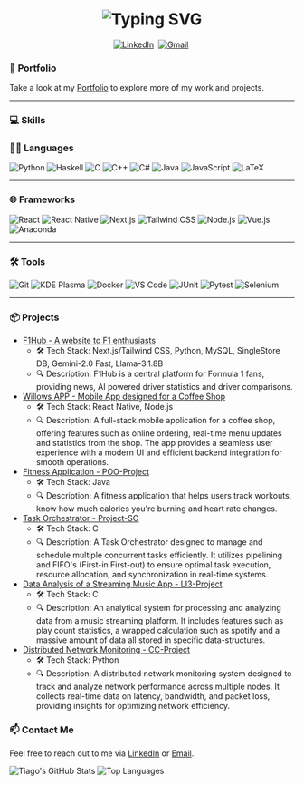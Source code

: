 <h1 align="center">
  <img src="https://readme-typing-svg.herokuapp.com?font=Fira+Code&weight=600&size=40&duration=3000&pause=1000&center=true&vCenter=true&width=500&height=70&lines=Hi%2C+I'm+Tiago+%F0%9F%91%8B;Software+Engineer;Problem+Solver" alt="Typing SVG" />
</h1>

<p align="center">
  <a href="https://www.linkedin.com/in/tiago-guedes-60b949232/"><img src="https://img.shields.io/badge/linkedin-%230077B5.svg?&style=for-the-badge&logo=linkedin&logoColor=white" alt="LinkedIn" /></a>&nbsp;
  <a href="mailto:tiago.matos.guedes555@gmail.com?subject="><img src="https://img.shields.io/badge/gmail-%23D14836.svg?&style=for-the-badge&logo=gmail&logoColor=white" alt="Gmail" /></a>&nbsp;
</p>

### 📑 **Portfolio**
Take a look at my [Portfolio](https://guedes674.netlify.app/) to explore more of my work and projects.

---

### 💻 **Skills**

### 🧑‍💻 **Languages**

![Python](https://img.shields.io/badge/Python-3776AB?style=for-the-badge&logo=python&logoColor=white)
![Haskell](https://img.shields.io/badge/Haskell-5e5086?style=for-the-badge&logo=haskell&logoColor=white)
![C](https://img.shields.io/badge/C-00599C?style=for-the-badge&logo=c&logoColor=white)
![C++](https://img.shields.io/badge/C++-00599C?style=for-the-badge&logo=cplusplus&logoColor=white)
![C#](https://custom-icon-badges.demolab.com/badge/C%23-%23239120.svg?style=for-the-badge&logo=cshrp&logoColor=white)
![Java](https://img.shields.io/badge/Java-%23ED8B00.svg?style=for-the-badge&logo=openjdk&logoColor=white)
![JavaScript](https://img.shields.io/badge/JavaScript-F7DF1E?style=for-the-badge&logo=javascript&logoColor=black)
![LaTeX](https://img.shields.io/badge/latex-%23008080.svg?style=for-the-badge&logo=latex&logoColor=white)

---

### 🌐 **Frameworks**

![React](https://img.shields.io/badge/React-20232A?style=for-the-badge&logo=react&logoColor=61DAFB)
![React Native](https://img.shields.io/badge/React_Native-20232A?style=for-the-badge&logo=react&logoColor=61DAFB)
![Next.js](https://img.shields.io/badge/Next.js-000000?style=for-the-badge&logo=nextdotjs&logoColor=white)
![Tailwind CSS](https://img.shields.io/badge/Tailwind_CSS-06B6D4?style=for-the-badge&logo=tailwindcss&logoColor=white)
![Node.js](https://img.shields.io/badge/Node.js-339933?style=for-the-badge&logo=nodedotjs&logoColor=white)
![Vue.js](https://img.shields.io/badge/Vue.js-35495E?style=for-the-badge&logo=vuedotjs&logoColor=4FC08D)
![Anaconda](https://img.shields.io/badge/Anaconda-44A833?style=for-the-badge&logo=anaconda&logoColor=white)

---

### 🛠 **Tools**

![Git](https://img.shields.io/badge/Git-F05032?style=for-the-badge&logo=git&logoColor=white)
![KDE Plasma](https://img.shields.io/badge/KDE%20Plasma-1D99F3?style=for-the-badge&logo=kdeplasma&logoColor=white)
![Docker](https://img.shields.io/badge/Docker-2496ED?style=for-the-badge&logo=docker&logoColor=white)
![VS Code](https://custom-icon-badges.demolab.com/badge/Visual%20Studio%20Code-0078d7.svg?style=for-the-badge&logo=vsc&logoColor=white)
![JUnit](https://img.shields.io/badge/JUnit-25A162?style=for-the-badge&logo=junit5&logoColor=white)
![Pytest](https://img.shields.io/badge/Pytest-0A9EDC?style=for-the-badge&logo=pytest&logoColor=white)
![Selenium](https://img.shields.io/badge/Selenium-43B02A?style=for-the-badge&logo=selenium&logoColor=white)

---


### 📦 Projects
- [F1Hub - A website to F1 enthusiasts](https://github.com/guedes674/F1Hub)
  - 🛠️ Tech Stack: Next.js/Tailwind CSS, Python, MySQL, SingleStore DB, Gemini-2.0 Fast, Llama-3.1.8B
  - 🔍 Description: F1Hub is a central platform for Formula 1 fans, providing news, AI powered driver statistics and driver comparisons.
- [Willows APP - Mobile App designed for a Coffee Shop](https://github.com/guedes674/Willows-APP)
  - 🛠️ Tech Stack: React Native, Node.js
  - 🔍 Description: A full-stack mobile application for a coffee shop, offering features such as online ordering, real-time menu updates and statistics from the shop. The app provides a seamless user experience with a modern UI and efficient backend integration for smooth                       operations.
- [Fitness Application - POO-Project](https://github.com/guedes674/POO-Project)
  - 🛠️ Tech Stack: Java
  - 🔍 Description: A fitness application that helps users track workouts, know how much calories you're burning and heart rate changes.
- [Task Orchestrator - Project-SO](https://github.com/guedes674/Project-SO)
  - 🛠️ Tech Stack: C
  - 🔍 Description: A Task Orchestrator designed to manage and schedule multiple concurrent tasks efficiently. It utilizes pipelining and FIFO's (First-in First-out) to ensure optimal task execution, resource allocation, and synchronization in real-time systems.
- [Data Analysis of a Streaming Music App - LI3-Project](https://github.com/guedes674/LI3-Project)
  - 🛠️ Tech Stack: C
  - 🔍 Description: An analytical system for processing and analyzing data from a music streaming platform. It includes features such as play count statistics, a wrapped calculation such as spotify and a massive amount of data all stored in specific data-structures.
- [Distributed Network Monitoring - CC-Project](https://github.com/guedes674/CC-Project)
  - 🛠️ Tech Stack: Python
  - 🔍 Description: A distributed network monitoring system designed to track and analyze network performance across multiple nodes. It collects real-time data on latency, bandwidth, and packet loss, providing insights for optimizing network efficiency.

### 📫 Contact Me
Feel free to reach out to me via [LinkedIn](https://www.linkedin.com/in/guedes674/) or [Email](mailto:tiago.matos.guedes555@gmail.com).

![Tiago's GitHub Stats](https://github-readme-stats.vercel.app/api?username=guedes674&show_icons=true&layout=compact&theme=gotham)
![Top Languages](https://github-readme-stats.vercel.app/api/top-langs/?username=guedes674&layout=compact&theme=gotham)

